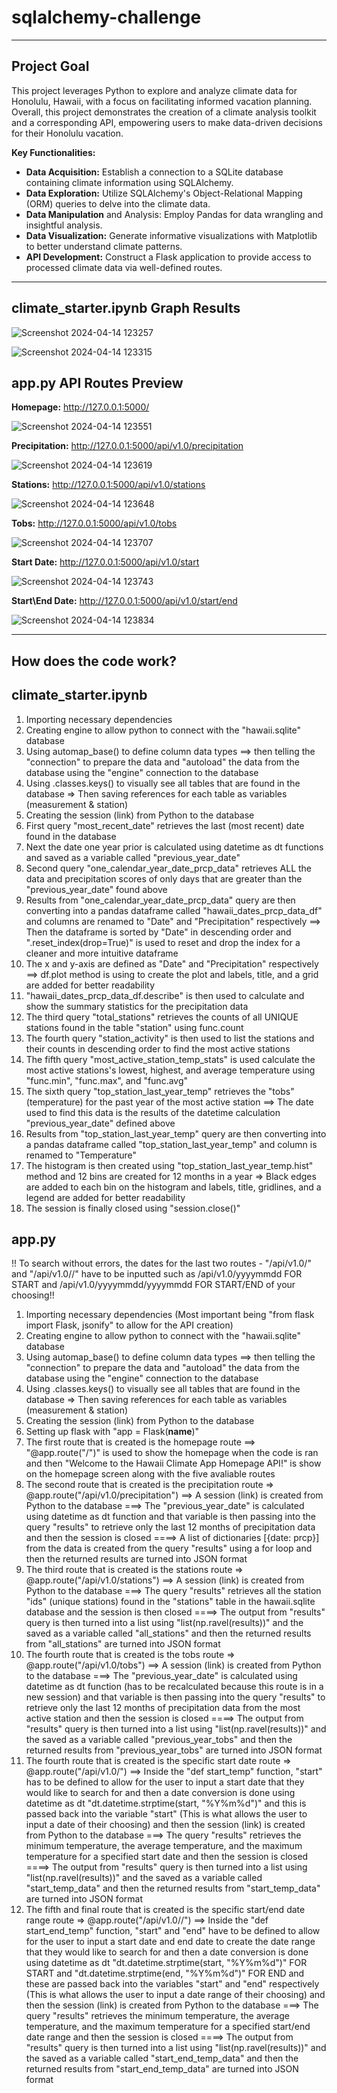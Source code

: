 # **sqlalchemy-challenge** #

--------

## **Project Goal** ##
This project leverages Python to explore and analyze climate data for Honolulu, Hawaii, with a focus on facilitating informed vacation planning. Overall, this project demonstrates the creation of a climate analysis toolkit and a corresponding API, empowering users to make data-driven decisions for their Honolulu vacation.

**Key Functionalities:**

* **Data Acquisition:** Establish a connection to a SQLite database containing climate information using SQLAlchemy.
* **Data Exploration:** Utilize SQLAlchemy's Object-Relational Mapping (ORM) queries to delve into the climate data.
* **Data Manipulation** and Analysis: Employ Pandas for data wrangling and insightful analysis.
* **Data Visualization:** Generate informative visualizations with Matplotlib to better understand climate patterns.
* **API Development:** Construct a Flask application to provide access to processed climate data via well-defined routes.

--------
## **climate_starter.ipynb Graph Results** ##


![Screenshot 2024-04-14 123257](https://github.com/nmrodio/sqlalchemy-challenge/assets/157527614/f7b8d460-d85c-460c-8bc5-fcc618c38f4d)



![Screenshot 2024-04-14 123315](https://github.com/nmrodio/sqlalchemy-challenge/assets/157527614/fd314d45-28cf-46cc-a023-359077cbe840)



## **app.py API Routes Preview** ##

**Homepage:** http://127.0.0.1:5000/

![Screenshot 2024-04-14 123551](https://github.com/nmrodio/sqlalchemy-challenge/assets/157527614/483c4b4f-58f3-453c-aea6-f56c9e425fe6)

**Precipitation:** http://127.0.0.1:5000/api/v1.0/precipitation

![Screenshot 2024-04-14 123619](https://github.com/nmrodio/sqlalchemy-challenge/assets/157527614/3206e1d7-bf85-489f-8bbd-8fd4b1a5916a)

**Stations:** http://127.0.0.1:5000/api/v1.0/stations

![Screenshot 2024-04-14 123648](https://github.com/nmrodio/sqlalchemy-challenge/assets/157527614/feb83dfc-7ac1-4819-9ab2-0504423ae5b7)

**Tobs:** http://127.0.0.1:5000/api/v1.0/tobs

![Screenshot 2024-04-14 123707](https://github.com/nmrodio/sqlalchemy-challenge/assets/157527614/3ff69a28-70fe-483f-8b38-0d09af02670b)

**Start Date:** http://127.0.0.1:5000/api/v1.0/start

![Screenshot 2024-04-14 123743](https://github.com/nmrodio/sqlalchemy-challenge/assets/157527614/3a500d6d-6314-4fd0-bfb9-2b4882c31a31)

**Start\End Date:** http://127.0.0.1:5000/api/v1.0/start/end

![Screenshot 2024-04-14 123834](https://github.com/nmrodio/sqlalchemy-challenge/assets/157527614/3769e5c4-a9d7-4b7e-be44-2cace537c48b)

---------------------------

## **How does the code work?** ##
## **climate_starter.ipynb** ##

1) Importing necessary dependencies
2) Creating engine to allow python to connect with the "hawaii.sqlite" database
3) Using automap_base() to define column data types ==> then telling the "connection" to prepare the data and "autoload" the data from the database using the "engine" connection to the database
4) Using .classes.keys() to visually see all tables that are found in the database => Then saving references for each table as variables (measurement & station)
5) Creating the session (link) from Python to the database
6) First query "most_recent_date" retrieves the last (most recent) date found in the database
7) Next the date one year prior is calculated using datetime as dt functions and saved as a variable called "previous_year_date"
8) Second query "one_calendar_year_date_prcp_data" retrieves ALL the data and precipitation scores of only days that are greater than the "previous_year_date" found above
9) Results from "one_calendar_year_date_prcp_data" query are then converting into a pandas dataframe called "hawaii_dates_prcp_data_df" and columns are renamed to "Date" and "Precipitation" respectively ==> Then the dataframe is sorted by "Date" in descending order and ".reset_index(drop=True)" is used to reset and drop the index for a cleaner and more intuitive dataframe
10) The x and y-axis are defined as "Date" and "Precipitation" respectively ==> df.plot method is using to create the plot and labels, title, and a grid are added for better readability
12) "hawaii_dates_prcp_data_df.describe" is then used to calculate and show the summary statistics for the precipitation data
13) The third query "total_stations" retrieves the counts of all UNIQUE stations found in the table "station" using func.count
14) The fourth query "station_activity" is then used to list the stations and their counts in descending order to find the most active stations
15) The fifth query "most_active_station_temp_stats" is used calculate the most active stations's lowest, highest, and average temperature using "func.min", "func.max", and "func.avg"
16) The sixth query "top_station_last_year_temp" retrieves the "tobs" (temperature) for the past year of the most active station ==> The date used to find this data is the results of the datetime calculation "previous_year_date" defined above
17) Results from "top_station_last_year_temp" query are then converting into a pandas dataframe called "top_station_last_year_temp" and column is renamed to "Temperature"
18) The histogram is then created using "top_station_last_year_temp.hist" method and 12 bins are created for 12 months in a year => Black edges are added to each bin on the histogram and labels, title, gridlines, and a legend are added for better readability
19) The session is finally closed using "session.close()"

## **app.py** ## 
!! To search without errors, the dates for the last two routes - "/api/v1.0/<start>" and "/api/v1.0/<start>/<end>" have to be inputted such as /api/v1.0/yyyymmdd FOR START and /api/v1.0/yyyymmdd/yyyymmdd FOR START/END of your choosing!!
1) Importing necessary dependencies (Most important being "from flask import Flask, jsonify" to allow for the API creation)
2) Creating engine to allow python to connect with the "hawaii.sqlite" database
3) Using automap_base() to define column data types ==> then telling the "connection" to prepare the data and "autoload" the data from the database using the "engine" connection to the database
4) Using .classes.keys() to visually see all tables that are found in the database => Then saving references for each table as variables (measurement & station)
5) Creating the session (link) from Python to the database
6) Setting up flask with "app = Flask(__name__)"
7) The first route that is created is the homepage route ==> "@app.route("/")" is used to show the homepage when the code is ran and then "Welcome to the Hawaii Climate App Homepage API!" is show on the homepage screen along with the five avaliable routes
8) The second route that is created is the precipitation route => @app.route("/api/v1.0/precipitation") ==> A session (link) is created from Python to the database ===> The "previous_year_date" is calculated using datetime as dt function and that variable is then passing into the query "results" to retrieve only the last 12 months of precipitation data and then the session is closed ====> A list of dictionaries [{date: prcp}] from the data is created from the query "results" using a for loop and then the returned results are turned into JSON format
9) The third route that is created is the stations route => @app.route("/api/v1.0/stations") ==> A session (link) is created from Python to the database ===> The query "results" retrieves all the station "ids" (unique stations) found in the "stations" table in the hawaii.sqlite database and the session is then closed ====> The output from "results" query is then turned into a list using "list(np.ravel(results))" and the saved as a variable called "all_stations" and then the returned results from "all_stations" are turned into JSON format
10) The fourth route that is created is the tobs route => @app.route("/api/v1.0/tobs") ==> A session (link) is created from Python to the database ===> The "previous_year_date" is calculated using datetime as dt function (has to be recalculated because this route is in a new session) and that variable is then passing into the query "results" to retrieve only the last 12 months of precipitation data from the most active station and then the session is closed ====> The output from "results" query is then turned into a list using "list(np.ravel(results))" and the saved as a variable called "previous_year_tobs" and then the returned results from "previous_year_tobs" are turned into JSON format
11) The fourth route that is created is the specific start date route => @app.route("/api/v1.0/<start>") ==> Inside the "def start_temp" function, "start" has to be defined to allow for the user to input a start date that they would like to search for and then a date conversion is done using datetime as dt "dt.datetime.strptime(start, "%Y%m%d")" and this is passed back into the variable "start" (This is what allows the user to input a date of their choosing) and then the session (link) is created from Python to the database ===> The query "results" retrieves the minimum temperature, the average temperature, and the maximum temperature for a specified start date and then the session is closed ====> The output from "results" query is then turned into a list using "list(np.ravel(results))" and the saved as a variable called "start_temp_data" and then the returned results from "start_temp_data" are turned into JSON format
12) The fifth and final route that is created is the specific start/end date range route => @app.route("/api/v1.0/<start>/<end>") ==> Inside the "def start_end_temp" function, "start" and "end" have to be defined to allow for the user to input a start date and end date to create the date range that they would like to search for and then a date conversion is done using datetime as dt "dt.datetime.strptime(start, "%Y%m%d")" FOR START and "dt.datetime.strptime(end, "%Y%m%d")" FOR END and these are passed back into the variables "start" and "end" respectively (This is what allows the user to input a date range of their choosing) and then the session (link) is created from Python to the database ===> The query "results" retrieves the minimum temperature, the average temperature, and the maximum temperature for a specified start/end date range and then the session is closed ====> The output from "results" query is then turned into a list using "list(np.ravel(results))" and the saved as a variable called "start_end_temp_data" and then the returned results from "start_end_temp_data" are turned into JSON format
